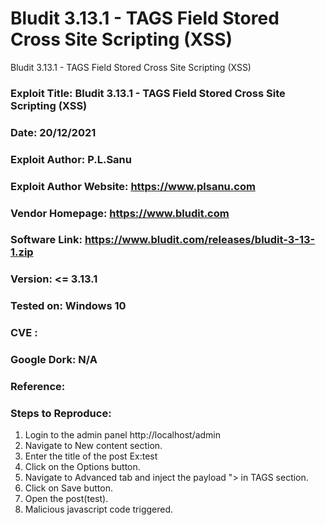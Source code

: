 # Bludit 3.13.1 - TAGS Field Stored Cross Site Scripting (XSS)
Bludit 3.13.1 - TAGS Field Stored Cross Site Scripting (XSS)

### Exploit Title: Bludit 3.13.1 - TAGS Field Stored Cross Site Scripting (XSS)
### Date: 20/12/2021
### Exploit Author: P.L.Sanu
### Exploit Author Website: https://www.plsanu.com
### Vendor Homepage: https://www.bludit.com
### Software Link: https://www.bludit.com/releases/bludit-3-13-1.zip
### Version: <= 3.13.1
### Tested on: Windows 10
### CVE : 
### Google Dork: N/A
### Reference: 

### Steps to Reproduce:
1. Login to the admin panel http://localhost/admin
2. Navigate to New content section.
3. Enter the title of the post Ex:test
4. Click on the Options button.
5. Navigate to Advanced tab and inject the payload "><script>alert("XSS")</script> in TAGS section.
6. Click on Save button.
7. Open the post(test).
8. Malicious javascript code triggered.
